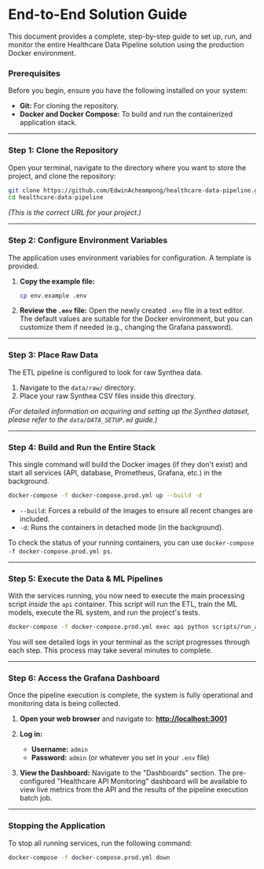 # End-to-End Solution Guide

This document provides a complete, step-by-step guide to set up, run, and monitor the entire Healthcare Data Pipeline solution using the production Docker environment.

### Prerequisites

Before you begin, ensure you have the following installed on your system:
- **Git:** For cloning the repository.
- **Docker and Docker Compose:** To build and run the containerized application stack.

---

### Step 1: Clone the Repository

Open your terminal, navigate to the directory where you want to store the project, and clone the repository:

```bash
git clone https://github.com/EdwinAcheampong/healthcare-data-pipeline.git
cd healthcare-data-pipeline
```
*(This is the correct URL for your project.)*

---

### Step 2: Configure Environment Variables

The application uses environment variables for configuration. A template is provided.

1.  **Copy the example file:**
    ```bash
    cp env.example .env
    ```
2.  **Review the `.env` file:** Open the newly created `.env` file in a text editor. The default values are suitable for the Docker environment, but you can customize them if needed (e.g., changing the Grafana password).

---

### Step 3: Place Raw Data

The ETL pipeline is configured to look for raw Synthea data.

1.  Navigate to the `data/raw/` directory.
2.  Place your raw Synthea CSV files inside this directory.

*(For detailed information on acquiring and setting up the Synthea dataset, please refer to the `data/DATA_SETUP.md` guide.)*

---

### Step 4: Build and Run the Entire Stack

This single command will build the Docker images (if they don't exist) and start all services (API, database, Prometheus, Grafana, etc.) in the background.

```bash
docker-compose -f docker-compose.prod.yml up --build -d
```
- `--build`: Forces a rebuild of the images to ensure all recent changes are included.
- `-d`: Runs the containers in detached mode (in the background).

To check the status of your running containers, you can use `docker-compose -f docker-compose.prod.yml ps`.

---

### Step 5: Execute the Data & ML Pipelines

With the services running, you now need to execute the main processing script *inside* the `api` container. This script will run the ETL, train the ML models, execute the RL system, and run the project's tests.

```bash
docker-compose -f docker-compose.prod.yml exec api python scripts/run_all.py
```
You will see detailed logs in your terminal as the script progresses through each step. This process may take several minutes to complete.

---

### Step 6: Access the Grafana Dashboard

Once the pipeline execution is complete, the system is fully operational and monitoring data is being collected.

1.  **Open your web browser** and navigate to:
    [**http://localhost:3001**](http://localhost:3001)

2.  **Log in:**
    -   **Username:** `admin`
    -   **Password:** `admin` (or whatever you set in your `.env` file)

3.  **View the Dashboard:** Navigate to the "Dashboards" section. The pre-configured "Healthcare API Monitoring" dashboard will be available to view live metrics from the API and the results of the pipeline execution batch job.

---

### Stopping the Application

To stop all running services, run the following command:

```bash
docker-compose -f docker-compose.prod.yml down
```